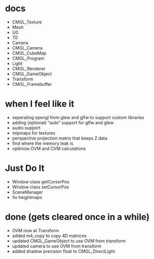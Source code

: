 # docs
- CMGL_Texture
- Mesh
- U0
- T0
- Camera
- CMGL_Camera
- CMGL_CubeMap
- CMGL_Program
- Light
- CMGL_Renderer
- CMGL_GameObject
- Transform
- CMGL_Framebuffer

# when I feel like it
- seperating opengl from glew and glfw to support custom libraries
- adding (optional) "auto" support for glfw and glew
- audio support
- mipmaps for textures
- perspective projection matrix that keeps Z data
- find where the memory leak is
- optimize OVM and CVM calculations

# Just Do It
- Window class getCursorPos
- Window class setCursorPos
- SceneManager
- fix heightmaps

# done (gets cleared once in a while)
- OVM now at Transform
- added m4_copy to copy 4D matrices
- updated CMGL_GameObject to use OVM from transform
- updated camera to use OVM from transform
- added shadow precision float to CMGL_DirectLight